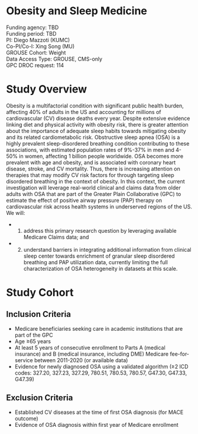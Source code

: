 # Obesity and Sleep Medicine

Funding agency: TBD <br/>
Funding period: TBD <br/>
PI: Diego Mazzoti (KUMC) <br/>
Co-PI/Co-I: Xing Song (MU) <br/>
GROUSE Cohort: Weight <br/>
Data Access Type: GROUSE, CMS-only <br/>
GPC DROC request: 114 <br/>

# Study Overview

Obesity is a multifactorial condition with significant public health burden, affecting 40% of adults in the US and accounting for millions of cardiovascular (CV) disease deaths every year. Despite extensive evidence linking diet and physical activity with obesity risk, there is greater attention about the importance of adequate sleep habits towards mitigating obesity and its related cardiometabolic risk. Obstructive sleep apnea (OSA) is a highly prevalent sleep-disordered breathing condition contributing to these associations, with estimated population rates of 9%-37% in men and 4-50% in women, affecting 1 billion people worldwide. OSA becomes more prevalent with age and obesity, and is associated with coronary heart disease, stroke, and CV mortality. Thus, there is increasing attention on therapies that may modify CV risk factors for through targeting sleep disordered breathing in the context of obesity. In this context, the current investigation will leverage real-world clinical and claims data from older adults with OSA that are part of the Greater Plain Collaborative (GPC) to estimate the effect of positive airway pressure (PAP) therapy on cardiovascular risk across health systems in underserved regions of the US. We will: 
- 1) address this primary research question by leveraging available Medicare Claims data; and 
- 2) understand barriers in integrating additional information from clinical sleep center towards enrichment of granular sleep disordered breathing and PAP utilization data, currently limiting the full characterization of OSA heterogeneity in datasets at this scale.

# Study Cohort 
## Inclusion Criteria
- Medicare beneficiaries seeking care in academic institutions that are part of the GPC
- Age ≥65 years
- At least 5 years of consecutive enrollment to Parts A (medical insurance) and B (medical insurance, including DME) Medicare fee-for-service between 2011-2020 (or available data)
- Evidence for newly diagnosed OSA using a validated algorithm (≥2 ICD codes: 327.20, 327.23, 327.29, 780.51, 780.53, 780.57, G47.30, G47.33, G47.39)

## Exclusion Criteria
- Established CV diseases at the time of first OSA diagnosis (for MACE outcome)
- Evidence of OSA diagnosis within first year of Medicare enrollment
